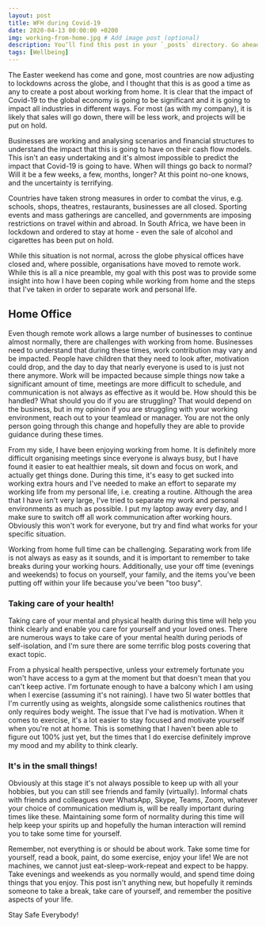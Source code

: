 ```yaml
---
layout: post
title: WFH during Covid-19
date: 2020-04-13 00:00:00 +0200
img: working-from-home.jpg # Add image post (optional)
description: You’ll find this post in your `_posts` directory. Go ahead and edit it and re-build the site to see your changes. # Add post description (optional)
tags: [Wellbeing]
---
```


The Easter weekend has come and gone, most countries are now adjusting to lockdowns across the globe, and I thought that this is as good a time as any to create a post about working from home.  It is clear that the impact of Covid-19 to the global economy is going to be significant and it is going to impact all industries in different ways. For most (as with my company), it is likely that sales will go down, there will be less work, and projects will be put on hold. 

Businesses are working and analysing scenarios and financial structures to understand the impact that this is going to have on their cash flow models. This isn't an easy undertaking and it's almost impossible to predict the impact that Covid-19 is going to have. When will things go back to normal? Will it be a few weeks, a few, months, longer? At this point no-one knows, and the uncertainty is terrifying.

Countries have taken strong measures in order to combat the virus, e.g. schools, shops, theatres, restaurants, businesses are all closed. Sporting events and mass gatherings are cancelled, and governments are imposing restrictions on travel within and abroad. In South Africa, we have been in lockdown and ordered to stay at home - even the sale of alcohol and cigarettes has been put on hold.

While this situation is not normal, across the globe physical offices have closed and, where possible, organisations have moved to remote work. While this is all a nice preamble, my goal with this post was to provide some insight into how I have been coping while working from home and the steps that I've taken in order to separate work and personal life.


## Home Office
Even though remote work allows a large number of businesses to continue almost normally, there are challenges with working from home. Businesses need to understand that during these times, work contribution may vary and be impacted. People have children that they need to look after, motivation could drop, and the day to day that nearly everyone is used to is just not there anymore. Work will be impacted because simple things now take a significant amount of time, meetings are more difficult to schedule, and communication is not always as effective as it would be. How should this be handled? What should you do if you are struggling? That would depend on the business, but in my opinion if you are struggling with your working environment, reach out to your teamlead or manager. You are not the only person going through this change and hopefully they are able to provide guidance during these times.

From my side, I have been enjoying working from home. It is definitely more difficult organising meetings since everyone is always busy, but I have found it easier to eat healthier meals, sit down and focus on work, and actually get things done. During this time, it's easy to get sucked into working extra hours and I've needed to make an effort to separate my working life from my personal life, i.e. creating a routine. Although the area that I have isn't very large, I've tried to separate my work and personal environments as much as possible. I put my laptop away every day, and I make sure to switch off all work communication after working hours. Obviously this won't work for everyone, but try and find what works for your specific situation.

Working from home full time can be challenging. Separating work from life is not always as easy as it sounds, and it is important to remember to take breaks during your working hours. Additionally, use your off time (evenings and weekends) to focus on yourself, your family, and the items you've been putting off within your life because you've been "too busy".


### Taking care of your health!

Taking care of your mental and physical health during this time will help you think clearly and enable you care for yourself and your loved ones. There are numerous ways to take care of your mental health during periods of self-isolation, and I'm sure there are some terrific blog posts covering that exact topic. 

From a physical health perspective, unless your extremely fortunate you won't have access to a gym at the moment but that doesn't mean that you can't keep active. I'm fortunate enough to have a balcony which I am using when I exercise (assuming it's not raining). I have two 5l water bottles that I'm currently using as weights, alongside some calisthenics routines that only requires body weight. The issue that I've had is motivation. When it comes to exercise, it's a lot easier to stay focused and motivate yourself when you're not at home. This is something that I haven't been able to figure out 100% just yet, but the times that I do exercise definitely improve my mood and my ability to think clearly.


### It's in the small things!

Obviously at this stage it's not always possible to keep up with all your hobbies, but you can still see friends and family (virtually). Informal chats with friends and colleagues over WhatsApp, Skype, Teams, Zoom, whatever your choice of communication medium is, will be really important during times like these. Maintaining some form of normality during this time will help keep your spirits up and hopefully the human interaction will remind you to take some time for yourself.

Remember, not everything is or should be about work. Take some time for yourself, read a book, paint, do some exercise, enjoy your life! We are not machines, we cannot just eat-sleep-work-repeat and expect to be happy. Take evenings and weekends as you normally would, and spend time doing things that you enjoy. This post isn't anything new, but hopefully it reminds someone to take a break, take care of yourself, and remember the positive aspects of your life.

Stay Safe Everybody! 



